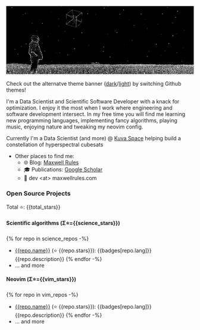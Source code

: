 <picture>
 <source media="(prefers-color-scheme: dark)" srcset="./banner/light_banner.gif">
 <source media="(prefers-color-scheme: light)" srcset="./banner/dark_banner.gif">
 <img alt="man-looking-at-rotating-hypercube" src="./banner/dark_banner.gif">
</picture>

Check out the alternatve theme banner ([dark](https://www.github.com/GCBallesteros/GCBallesteros/banner/dark_banner.gif)/[light](https://www.github.com/GCBallesteros/GCBallesteros/banner/light_banner.gif)) by switching Github themes!

I'm a Data Scientist and Scientific Software Developer with a knack for
optimization. I enjoy it the most when I work where engineering and software
development intersect. In my free time you will find me learning new
programming languages, implementing fancy algorithms, playing music, enjoying
nature and tweaking my neovim config.

Currently I'm a Data Scientist (and more) @ [Kuva Space](www.kuvaspace.com)
helping build a constellation of hyperspectral cubesats

- Other places to find me:
  - 🌐 Blog: [Maxwell Rules](https://www.maxwellrules.com)
  - 🎓 Publications: [Google Scholar](https://scholar.google.co.uk/citations?hl=es&user=ky87HY0AAAAJ&view_op=list_works&sortby=pubdate)
  - 📧 dev &lt;at&gt; maxwellrules.com

### Open Source Projects 

Total ⭐: {{total_stars}}

#### Scientific algorithms (Σ⭐={{science_stars}})
  {% for repo in science_repos -%}
  - [{{repo.name}}](https://www.github.com/{{repo.owner}}/{{repo.name}}) (⭐ {{repo.stars}}): {{badges[repo.lang]}} {{repo.description}}
  {% endfor -%}
  - ... and more

#### Neovim (Σ⭐={{vim_stars}})
  {% for repo in vim_repos -%}
  - [{{repo.name}}](https://www.github.com/{{repo.owner}}/{{repo.name}}) (⭐ {{repo.stars}}): {{badges[repo.lang]}} {{repo.description}}
  {% endfor -%}
  - ... and more
